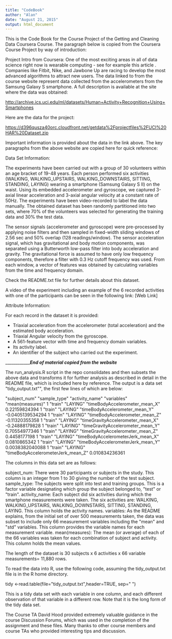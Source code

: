 ```yaml
---
title: "CodeBook"
author: "Alan"
date: "August 21, 2015"
output: html_document
---
```


This is the Code Book for the Course Project of the Getting and Cleaning Data Coursera Course.  The paragraph below is copied from the Coursera Course Project by way of introduction:

Project Intro from Coursera:
One of the most exciting areas in all of data science right now is wearable computing - see for example this article . Companies like Fitbit, Nike, and Jawbone Up are racing to develop the most advanced algorithms to attract new users. The data linked to from the course website represent data collected from the accelerometers from the Samsung Galaxy S smartphone. A full description is available at the site where the data was obtained:

http://archive.ics.uci.edu/ml/datasets/Human+Activity+Recognition+Using+Smartphones

Here are the data for the project:

https://d396qusza40orc.cloudfront.net/getdata%2Fprojectfiles%2FUCI%20HAR%20Dataset.zip


Important information is provided about the data in the link above.  The key paragraphs from the above website are copied here for quick reference:

Data Set Information:

The experiments have been carried out with a group of 30 volunteers within an age bracket of 19-48 years. Each person performed six activities (WALKING, WALKING_UPSTAIRS, WALKING_DOWNSTAIRS, SITTING, STANDING, LAYING) wearing a smartphone (Samsung Galaxy S II) on the waist. Using its embedded accelerometer and gyroscope, we captured 3-axial linear acceleration and 3-axial angular velocity at a constant rate of 50Hz. The experiments have been video-recorded to label the data manually. The obtained dataset has been randomly partitioned into two sets, where 70% of the volunteers was selected for generating the training data and 30% the test data.

The sensor signals (accelerometer and gyroscope) were pre-processed by applying noise filters and then sampled in fixed-width sliding windows of 2.56 sec and 50% overlap (128 readings/window). The sensor acceleration signal, which has gravitational and body motion components, was separated using a Butterworth low-pass filter into body acceleration and gravity. The gravitational force is assumed to have only low frequency components, therefore a filter with 0.3 Hz cutoff frequency was used. From each window, a vector of features was obtained by calculating variables from the time and frequency domain.

Check the README.txt file for further details about this dataset.

A video of the experiment including an example of the 6 recorded activities with one of the participants can be seen in the following link: [Web Link]

Attribute Information:

For each record in the dataset it is provided:
- Triaxial acceleration from the accelerometer (total acceleration) and the estimated body acceleration.
- Triaxial Angular velocity from the gyroscope.
- A 561-feature vector with time and frequency domain variables.
- Its activity label.
- An identifier of the subject who carried out the experiment.

_________________________________End of material copied from the website_____________________


The run_analysis.R script in the repo consolidates and then subsets the above data and transforms it for further analysis as described in detail in the README file, which is included here by reference. The output is a data set "tidy_output.txt"", the first few lines of which are below:  


"subject_num" "sample_type" "activity_name" "variables" "mean(measures)"
1 "train" "LAYING" "timeBodyAccelerometer_mean_X" 0.22159824394
1 "train" "LAYING" "timeBodyAccelerometer_mean_Y" -0.0405139534294
1 "train" "LAYING" "timeBodyAccelerometer_mean_Z" -0.11320355358
1 "train" "LAYING" "timeGravityAccelerometer_mean_X" -0.24888179828
1 "train" "LAYING" "timeGravityAccelerometer_mean_Y" 0.70554977346
1 "train" "LAYING" "timeGravityAccelerometer_mean_Z" 0.4458177198
1 "train" "LAYING" "timeBodyAccelerometerJerk_mean_X" 0.0810865342
1 "train" "LAYING" "timeBodyAccelerometerJerk_mean_Y" 0.0038382040088
1 "train" "LAYING" "timeBodyAccelerometerJerk_mean_Z" 0.010834236361

The columns in this data set are as follows:

subject_num:  There were 30 participants or subjects in the study.  This column is an integer from 1 to      30 giving the number of the test subject. 
sample_type:  The subjects were split into test and training groups.  This is a factor variable           designating which group the subject belonged to, "test" or "train".
activity_name:  Each subject did six activities during which the smartphone measurements were taken.       The six activities are:   WALKING, WALKING_UPSTAIRS, WALKING_DOWNSTAIRS, SITTING, STANDING, LAYING.     This column holds the activity names.
variables:  As the README explains, from the initial set of over 500 measurements taken, the data was      subset to include only 66 measurement variables including the "mean" and "std" variables.  This         column provides the variable names for each measurement variable.
mean(measures):  The mean (or average) of each of the 66 variables was taken for each combination of      subject and activity.  This column holds the mean values.

The length of the dataset is 30 subjects x 6 activities x 66 variable measurements= 11,880 rows.  

To read the data into R, use the following code, assuming the tidy_output.txt file is in the R home  directory.

tidy <-read.table(file="tidy_output.txt",header=TRUE, sep=" ")

This is a tidy data set with each variable in one column, and each different observation of that variable in a different row.  Note that it is the long form of the tidy data set.

The Course TA David Hood provided extremely valuable guidance in the course Discussion Forums, which was used in the completion of the assignment and these files.  Many thanks to other course members and course TAs who provided interesting tips and discussion.    

